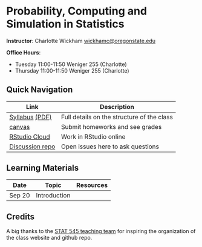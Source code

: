 # Probability, Computing and Simulation in Statistics 

**Instructor**: Charlotte Wickham [wickhamc@oregonstate.edu](mailto:wickhamc@oregonstate.edu)

**Office Hours**: 

* Tuesday  11:00-11:50 Weniger 255 (Charlotte)
* Thursday 11:00-11:50 Weniger 255 (Charlotte)

## Quick Navigation

| Link                                            |  Description                                 |
|-------------------------------------------------|----------------------------------------------|
|[Syllabus](syllabus.html) [(PDF)](syllabus.pdf)  | Full details on the structure of the class   |
|[canvas](https://oregonstate.instructure.com/courses/1689180)  | Submit homeworks and see grades|
|[RStudio Cloud](https://rstudio.cloud)  | Work in RStudio online |
|[Discussion repo](https://github.com/ST541-Fall2018/Discussion) | Open issues here to ask questions |

## Learning Materials

| Date     | Topic                | Resources                             |
| -------- | -------------------- | ------------------------------------- |
| Sep 20   | Introduction         |                                       |    

## Credits

A big thanks to the [STAT 545 teaching team](https://github.com/STAT545-UBC) for inspiring the organization of the class website and github repo.